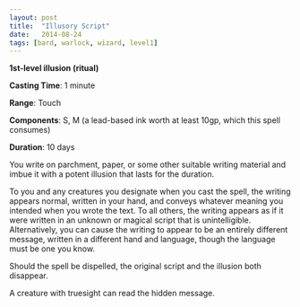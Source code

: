 ```yaml
---
layout: post
title:  "Illusory Script"
date:   2014-08-24
tags: [bard, warlock, wizard, level1]
---
```


**1st-level illusion (ritual)**

**Casting Time**: 1 minute

**Range**: Touch

**Components**: S, M (a lead-based ink worth at least 10gp, which this spell consumes)

**Duration**: 10 days

You write on parchment, paper, or some other suitable writing material and imbue it with a potent illusion that lasts for the duration.

To you and any creatures you designate when you cast the spell, the writing appears normal, written in your hand, and conveys whatever meaning you intended when you wrote the text. To all others, the writing appears as if it were written in an unknown or magical script that is unintelligible. Alternatively, you can cause the writing to appear to be an entirely different message, written in a different hand and language, though the language must be one you know.

Should the spell be dispelled, the original script and the illusion both disappear.

A creature with truesight can read the hidden message.